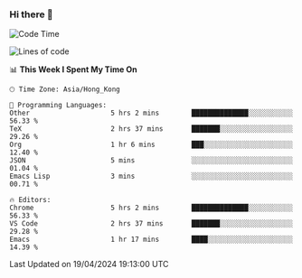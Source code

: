 ### Hi there 👋

<!--
**nicehiro/nicehiro** is a ✨ _special_ ✨ repository because its `README.md` (this file) appears on your GitHub profile.

Here are some ideas to get you started:

- 🔭 I’m currently working on ...
- 🌱 I’m currently learning ...
- 👯 I’m looking to collaborate on ...
- 🤔 I’m looking for help with ...
- 💬 Ask me about ...
- 📫 How to reach me: ...
- 😄 Pronouns: ...
- ⚡ Fun fact: ...
-->

<!--START_SECTION:waka-->
![Code Time](http://img.shields.io/badge/Code%20Time-313%20hrs%2032%20mins-blue)

![Lines of code](https://img.shields.io/badge/From%20Hello%20World%20I%27ve%20Written-2.6%20million%20lines%20of%20code-blue)

📊 **This Week I Spent My Time On** 

```text
🕑︎ Time Zone: Asia/Hong_Kong

💬 Programming Languages: 
Other                    5 hrs 2 mins        ██████████████░░░░░░░░░░░   56.33 % 
TeX                      2 hrs 37 mins       ███████░░░░░░░░░░░░░░░░░░   29.26 % 
Org                      1 hr 6 mins         ███░░░░░░░░░░░░░░░░░░░░░░   12.40 % 
JSON                     5 mins              ░░░░░░░░░░░░░░░░░░░░░░░░░   01.04 % 
Emacs Lisp               3 mins              ░░░░░░░░░░░░░░░░░░░░░░░░░   00.71 % 

🔥 Editors: 
Chrome                   5 hrs 2 mins        ██████████████░░░░░░░░░░░   56.33 % 
VS Code                  2 hrs 37 mins       ███████░░░░░░░░░░░░░░░░░░   29.28 % 
Emacs                    1 hr 17 mins        ████░░░░░░░░░░░░░░░░░░░░░   14.39 % 
```


 Last Updated on 19/04/2024 19:13:00 UTC
<!--END_SECTION:waka-->
